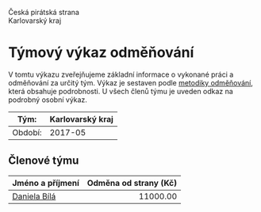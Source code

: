 Česká pirátská strana  
Karlovarský kraj

Týmový výkaz odměňování
===========================

V tomtu výkazu zveřejňujeme základní informace o vykonané práci a odměňování
za určitý tým. Výkaz je sestaven podle [metodiky odměňování][metodika],
která obsahuje podrobnosti. U všech členů týmu je uveden odkaz na podrobný osobní výkaz.

Tým:                     | Karlovarský kraj
-----------------------  | --------------------
Období:                  | 2017-05

Členové týmu
--------------

| Jméno a příjmení              |   Odměna od strany (Kč) |
|:------------------------------|------------------------:|
| [Daniela Bílá](daniela-bila/) |                11000.00 |


[metodika]: https://redmine.pirati.cz/projects/po/wiki/Odmenovani
